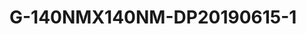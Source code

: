 # G-140NMX140NM-DP20190615-1
<a name="material" />
<script type="application/ld+json">

  {
    "@context": "https://schema.org/",
    "@type": "ChemicalSubstance",
    "http://purl.org/dc/terms/conformsTo":
      {
        "@type": "CreativeWork",
        "@id": "https://bioschemas.org/profiles/ChemicalSubstance/0.4-RELEASE/"
      },
    "@id": "https://egonw.github.io/nanowiki/nanowiki490.html#material",
    "name": "G-140NMX140NM-DP20190615-1",
    "sameAs: "http://127.0.0.1/mediawiki/index.php/Special:URIResolver/G-2D140NMX140NM-2DDP20190615-2D1"
  }
</script>

